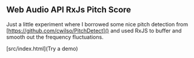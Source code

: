 Web Audio API RxJs Pitch Score
--------------------
Just a little experiment where I borrowed some nice pitch detection from [https://github.com/cwilso/PitchDetect]() and used RxJS to buffer and smooth out the frequency fluctuations.

[src/index.html](Try a demo)